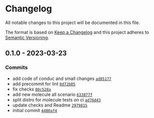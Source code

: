# Changelog

All notable changes to this project will be documented in this file.

The format is based on [Keep a Changelog](https://keepachangelog.com/en/1.0.0/)
and this project adheres to [Semantic Versioning](https://semver.org/spec/v2.0.0.html).

## 0.1.0 - 2023-03-23

### Commits

- add code of conduc and small changes [`ad85177`](https://github.com/lotusnoir/ansible-system_journald/commit/ad85177749900c3f7309fd098245bc6ada17f840)
- add precommit for lint [`8d72b05`](https://github.com/lotusnoir/ansible-system_journald/commit/8d72b0593710427bacae85680f49153a818670df)
- fix checks [`80c528a`](https://github.com/lotusnoir/ansible-system_journald/commit/80c528a06cb97b9f73c537939dfef072b6f35e81)
- add new molecule all scenario [`633877f`](https://github.com/lotusnoir/ansible-system_journald/commit/633877f6aab9d68a1729040214f2ee064843065d)
- split distro for molecule tests on ci [`ad76d43`](https://github.com/lotusnoir/ansible-system_journald/commit/ad76d438b30a0bc86f7cef8282f6a41b29a3f4ea)
- update checks and Readme [`2979815`](https://github.com/lotusnoir/ansible-system_journald/commit/2979815423552c54304656e242f1e819f23325f0)
- initial commit [`4400af4`](https://github.com/lotusnoir/ansible-system_journald/commit/4400af48923c50b798660eb9ead7b88d508aefd0)
